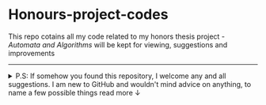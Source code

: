 # Honours-project-codes

This repo cotains all my code related to my honors thesis project - _Automata and Algorithms_ will be kept for viewing, suggestions and improvements

---

<details>
  <summary>P.S: If somehow you found this repository, I welcome any and all suggestions. I am new to GitHub and wouldn't mind advice on anything, to name a few possible things read more ↓ </summary>
  
  - formatting
  - structuring of data, code or the repo itself
  - README files, or any description of sorts
  - Liscensing and why or why not it is important

Thank you for any help provided :) 
</details>

